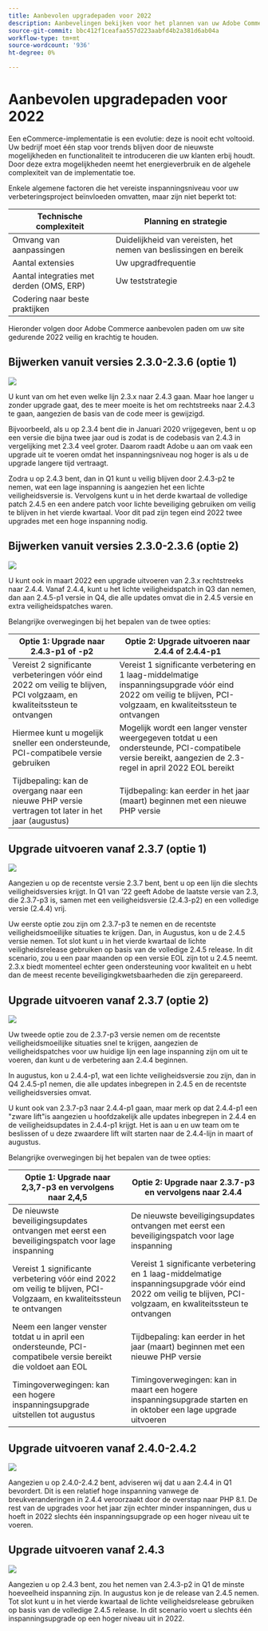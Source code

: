 ```yaml
---
title: Aanbevolen upgradepaden voor 2022
description: Aanbevelingen bekijken voor het plannen van uw Adobe Commerce- of Magento Open Source-upgrade in 2022.
source-git-commit: bbc412f1ceafaa557d223aabfd4b2a381d6ab04a
workflow-type: tm+mt
source-wordcount: '936'
ht-degree: 0%

---
```



# Aanbevolen upgradepaden voor 2022

Een eCommerce-implementatie is een evolutie: deze is nooit echt voltooid. Uw bedrijf moet één stap voor trends blijven door de nieuwste mogelijkheden en functionaliteit te introduceren die uw klanten erbij houdt. Door deze extra mogelijkheden neemt het energieverbruik en de algehele complexiteit van de implementatie toe.

Enkele algemene factoren die het vereiste inspanningsniveau voor uw verbeteringsproject beïnvloeden omvatten, maar zijn niet beperkt tot:

| Technische complexiteit | Planning en strategie |
|-----------------------------------------------------------|--------------------------------------------------------------|
| Omvang van aanpassingen | Duidelijkheid van vereisten, het nemen van beslissingen en bereik |
| Aantal extensies | Uw upgradfrequentie |
| Aantal integraties met derden (OMS, ERP) | Uw teststrategie |
| Codering naar beste praktijken |  |

Hieronder volgen door Adobe Commerce aanbevolen paden om uw site gedurende 2022 veilig en krachtig te houden.

## Bijwerken vanuit versies 2.3.0-2.3.6 (optie 1)

![](../../assets/upgrade-guide/2.3.0-2.3.6-option1.png)

U kunt van om het even welke lijn 2.3.x naar 2.4.3 gaan. Maar hoe langer u zonder upgrade gaat, des te meer moeite is het om rechtstreeks naar 2.4.3 te gaan, aangezien de basis van de code meer is gewijzigd.

Bijvoorbeeld, als u op 2.3.4 bent die in Januari 2020 vrijgegeven, bent u op een versie die bijna twee jaar oud is zodat is de codebasis van 2.4.3 in vergelijking met 2.3.4 veel groter. Daarom raadt Adobe u aan om vaak een upgrade uit te voeren omdat het inspanningsniveau nog hoger is als u de upgrade langere tijd vertraagt.

Zodra u op 2.4.3 bent, dan in Q1 kunt u veilig blijven door 2.4.3-p2 te nemen, wat een lage inspanning is aangezien het een lichte veiligheidsversie is. Vervolgens kunt u in het derde kwartaal de volledige patch 2.4.5 en een andere patch voor lichte beveiliging gebruiken om veilig te blijven in het vierde kwartaal. Voor dit pad zijn tegen eind 2022 twee upgrades met een hoge inspanning nodig.

## Bijwerken vanuit versies 2.3.0-2.3.6 (optie 2)

![](../../assets/upgrade-guide/2.3.0-2.3.6-option2.png)

U kunt ook in maart 2022 een upgrade uitvoeren van 2.3.x rechtstreeks naar 2.4.4. Vanaf 2.4.4, kunt u het lichte veiligheidspatch in Q3 dan nemen, dan aan 2.4.5-p1 versie in Q4, die alle updates omvat die in 2.4.5 versie en extra veiligheidspatches waren.

Belangrijke overwegingen bij het bepalen van de twee opties:

| Optie 1: Upgrade naar 2.4.3-p1 of -p2 | Optie 2: Upgrade uitvoeren naar 2.4.4 of 2.4.4-p1 |
|--------------------------------------------------------------------------------------------------------------------|--------------------------------------------------------------------------------------------------------------------------------------------------|
| Vereist 2 significante verbeteringen vóór eind 2022 om veilig te blijven, PCI volgzaam, en kwaliteitssteun te ontvangen | Vereist 1 significante verbetering en 1 laag-middelmatige inspanningsupgrade vóór eind 2022 om veilig te blijven, PCI-volgzaam, en kwaliteitssteun te ontvangen |
| Hiermee kunt u mogelijk sneller een ondersteunde, PCI-compatibele versie gebruiken | Mogelijk wordt een langer venster weergegeven totdat u een ondersteunde, PCI-compatibele versie bereikt, aangezien de 2.3-regel in april 2022 EOL bereikt |
| Tijdbepaling: kan de overgang naar een nieuwe PHP versie vertragen tot later in het jaar (augustus) | Tijdbepaling: kan eerder in het jaar (maart) beginnen met een nieuwe PHP versie |

## Upgrade uitvoeren vanaf 2.3.7 (optie 1)

![](../../assets/upgrade-guide/2.3.7-option1.png)

Aangezien u op de recentste versie 2.3.7 bent, bent u op een lijn die slechts veiligheidsversies krijgt. In Q1 van ’22 geeft Adobe de laatste versie van 2.3, die 2.3.7-p3 is, samen met een veiligheidsversie (2.4.3-p2) en een volledige versie (2.4.4) vrij.

Uw eerste optie zou zijn om 2.3.7-p3 te nemen en de recentste veiligheidsmoeilijke situaties te krijgen. Dan, in Augustus, kon u de 2.4.5 versie nemen. Tot slot kunt u in het vierde kwartaal de lichte veiligheidsrelease gebruiken op basis van de volledige 2.4.5 release. In dit scenario, zou u een paar maanden op een versie EOL zijn tot u 2.4.5 neemt. 2.3.x biedt momenteel echter geen ondersteuning voor kwaliteit en u hebt dan de meest recente beveiligingkwetsbaarheden die zijn gerepareerd.

## Upgrade uitvoeren vanaf 2.3.7 (optie 2)

![](../../assets/upgrade-guide/2.3.7-option2.png)

Uw tweede optie zou de 2.3.7-p3 versie nemen om de recentste veiligheidsmoeilijke situaties snel te krijgen, aangezien de veiligheidspatches voor uw huidige lijn een lage inspanning zijn om uit te voeren, dan kunt u de verbetering aan 2.4.4 beginnen.

In augustus, kon u 2.4.4-p1, wat een lichte veiligheidsversie zou zijn, dan in Q4 2.4.5-p1 nemen, die alle updates inbegrepen in 2.4.5 en de recentste veiligheidsversies omvat.

U kunt ook van 2.3.7-p3 naar 2.4.4-p1 gaan, maar merk op dat 2.4.4-p1 een &quot;zware lift&quot;is aangezien u hoofdzakelijk alle updates inbegrepen in 2.4.4 en de veiligheidsupdates in 2.4.4-p1 krijgt. Het is aan u en uw team om te beslissen of u deze zwaardere lift wilt starten naar de 2.4.4-lijn in maart of augustus.

Belangrijke overwegingen bij het bepalen van de twee opties:

| Optie 1: Upgrade naar 2,3,7-p3 en vervolgens naar 2,4,5 | Optie 2: Upgrade naar 2.3.7-p3 en vervolgens naar 2.4.4 |
|--------------------------------------------------------------------------------------------------------------------|-----------------------------------------------------------------------------------------------------------------------------------------------------|
| De nieuwste beveiligingsupdates ontvangen met eerst een beveiligingspatch voor lage inspanning | De nieuwste beveiligingsupdates ontvangen met eerst een beveiligingspatch voor lage inspanning |
| Vereist 1 significante verbetering vóór eind 2022 om veilig te blijven, PCI-Volgzaam, en kwaliteitssteun te ontvangen | Vereist 1 significante verbetering en 1 laag-middelmatige inspanningsupgrade vóór eind 2022 om veilig te blijven, PCI-volgzaam, en kwaliteitssteun te ontvangen |
| Neem een langer venster totdat u in april een ondersteunde, PCI-compatibele versie bereikt die voldoet aan EOL | Tijdbepaling: kan eerder in het jaar (maart) beginnen met een nieuwe PHP versie |
| Timingoverwegingen: kan een hogere inspanningsupgrade uitstellen tot augustus | Timingoverwegingen: kan in maart een hogere inspanningsupgrade starten en in oktober een lage upgrade uitvoeren |

## Upgrade uitvoeren vanaf 2.4.0-2.4.2

![](../../assets/upgrade-guide/2.4.0-2.4.2.png)

Aangezien u op 2.4.0-2.4.2 bent, adviseren wij dat u aan 2.4.4 in Q1 bevordert. Dit is een relatief hoge inspanning vanwege de breukveranderingen in 2.4.4 veroorzaakt door de overstap naar PHP 8.1. De rest van de upgrades voor het jaar zijn echter minder inspanningen, dus u hoeft in 2022 slechts één inspanningsupgrade op een hoger niveau uit te voeren.

## Upgrade uitvoeren vanaf 2.4.3

![](../../assets/upgrade-guide/2.4.3.png)

Aangezien u op 2.4.3 bent, zou het nemen van 2.4.3-p2 in Q1 de minste hoeveelheid inspanning zijn. In augustus kon je de release van 2.4.5 nemen. Tot slot kunt u in het vierde kwartaal de lichte veiligheidsrelease gebruiken op basis van de volledige 2.4.5 release. In dit scenario voert u slechts één inspanningsupgrade op een hoger niveau uit in 2022.
